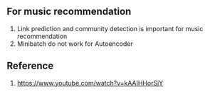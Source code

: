 ## For music recommendation
1. Link prediction and community detection is important for music recommendation
2. Minibatch do not work for Autoencoder


## Reference
1. https://www.youtube.com/watch?v=kAAIHHorSjY